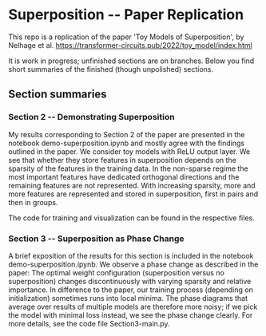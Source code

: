 # Superposition -- Paper Replication
This repo is a replication of the paper 'Toy Models of Superposition', by Nelhage et al. https://transformer-circuits.pub/2022/toy_model/index.html

It is work in progress; unfinished sections are on branches. Below you find short summaries of the finished (though unpolished) sections.


## Section summaries

### Section 2 -- Demonstrating Superposition
My results corresponding to Section 2 of the paper are presented in the notebook demo-superposition.ipynb and mostly agree with the findings outlined in the paper. We consider toy models with ReLU output layer. We see that whether they store features in superposition depends on the sparsity of the features in the training data. In the non-sparse regime the most important features have dedicated orthogonal directions and the remaining features are not represented. With increasing sparsity, more and more features are represented and stored in superposition, first in pairs and then in groups.

The code for training and visualization can be found in the respective files.

### Section 3 -- Superposition as Phase Change
A brief exposition of the results for this section is included in the notebook demo-superposition.ipynb. We observe a phase change as described in the paper: The optimal weight configuration (superposition versus no superposition) changes discontinuously with varying sparsity and relative importance. In difference to the paper, our training process (depending on initialization) sometimes runs into local minima. The phase diagrams that average over results of multiple models are therefore more noisy; if we pick the model with minimal loss instead, we see the phase change clearly. For more details, see the code file Section3-main.py.
